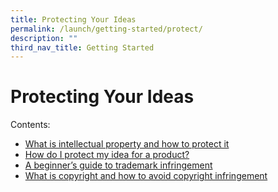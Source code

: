 ```yaml
---
title: Protecting Your Ideas
permalink: /launch/getting-started/protect/
description: ""
third_nav_title: Getting Started
---
```

# Protecting Your Ideas

Contents:
* [What is intellectual property and how to protect it](/launch/getting-started/protect/what-is-ip-how-to-protect/)
* [How do I protect my idea for a product?](/launch/getting-started/protect/how-do-i-protect-my-idea/) 
* [A beginner’s guide to trademark infringement](/launch/getting-started/protect/beginners-trademark/) 
* [What is copyright and how to avoid copyright infringement](/launch/getting-started/protect/copyright-and-infringement/)

